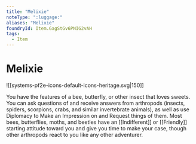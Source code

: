 ```yaml
---
title: "Melixie"
noteType: ":luggage:"
aliases: "Melixie"
foundryId: Item.GagStGv6PNIG2vAH
tags:
  - Item
---
```


# Melixie
![[systems-pf2e-icons-default-icons-heritage.svg|150]]

You have the features of a bee, butterfly, or other insect that loves sweets. You can ask questions of and receive answers from arthropods (insects, spiders, scorpions, crabs, and similar invertebrate animals), as well as use Diplomacy to Make an Impression on and Request things of them. Most bees, butterflies, moths, and beetles have an [[Indifferent]] or [[Friendly]] starting attitude toward you and give you time to make your case, though other arthropods react to you like any other adventurer.
